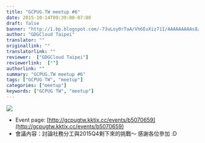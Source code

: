 ```yaml
---
title: "GCPUG.TW meetup #6"
date: 2015-10-14T09:39:00-07:00
draft: false
banner: "http://1.bp.blogspot.com/-73uLoy0rTaA/Vh6EuXiz71I/AAAAAAAAAs8/SkG998_qyRg/s640/Photo_-_Google_Photos.png"
author: "GDGCloud Taipei"
translator: ""
originallink: ""
translatorlink: ""
reviewer:  ["GDGCloud Taipei"]
reviewerlink:  [""]
authorlink: ""
summary: "GCPUG.TW meetup #6"
tags: ["GCPUG TW", "meetup"]
categories: ["meetup"]
keywords: ["GCPUG TW", "meetup"]
---
```


[![](http://1.bp.blogspot.com/-73uLoy0rTaA/Vh6EuXiz71I/AAAAAAAAAs8/SkG998_qyRg/s640/Photo_-_Google_Photos.png)](http://1.bp.blogspot.com/-73uLoy0rTaA/Vh6EuXiz71I/AAAAAAAAAs8/SkG998_qyRg/s1600/Photo_-_Google_Photos.png)

  
  

*   Event page: [http://gcpugtw.kktix.cc/events/b5070659](http://gcpugtw.kktix.cc/events/b5070659)
*   會議內容：討論社務分工與2015Q4剩下來的挑戰～ 感謝各位參加 :D